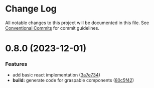 # Change Log

All notable changes to this project will be documented in this file.
See [Conventional Commits](https://conventionalcommits.org) for commit guidelines.

# 0.8.0 (2023-12-01)


### Features

* add basic react implementation ([3a7e734](https://github.com/ecomfe/deep-grasp/commit/3a7e73458bbb287566585b8e0a33f5e7dfeafa71))
* **build:** generate code for graspable components ([80c5f42](https://github.com/ecomfe/deep-grasp/commit/80c5f429862b6d1bd63ebf1b6824fb3cb59d19b5))
